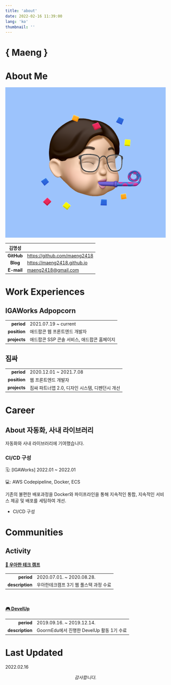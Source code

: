 ```yaml
---
title: 'about'
date: 2022-02-16 11:39:00
lang: 'ko'
thumbnail: ''
---
```


<h1 class='title'>{ Maeng }</h1>

<h1>
  <span class='highlight'>About Me</span>
</h1>

<div class="about-me">

![](./profile.png)

| **김명성** |                                |
| :--------: | ------------------------------ |
| **GitHub** | <https://github.com/maeng2418> |
|  **Blog**  | <https://maeng2418.github.io>  |
| **E-mail** | maeng2418@gmail.com            |

</div>

<h1>
<span class='highlight'>Work Experiences</span>
</h1>

<h2 class='no-border'>IGAWorks Adpopcorn </h2>

|              |                                             |
| -----------: | ------------------------------------------- |
|   **period** | 2021.07.19 ~ current                        |
| **position** | 애드팝콘 웹 프론트엔드 개발자               |
| **projects** | 애드팝콘 SSP 콘솔 서비스, 애드팝콘 홈페이지 |

<h2 class='no-border'>짐싸 </h2>

|              |                                                 |
| -----------: | ----------------------------------------------- |
|   **period** | 2020.12.01 ~ 2021.7.08                          |
| **position** | 웹 프론트엔드 개발자                            |
| **projects** | 짐싸 파트너앱 2.0, 디자인 시스템, 디펜던시 개선 |

<h1>
<span class='highlight'>Career</span>
</h1>

## About 자동화, 사내 라이브러리

자동화와 사내 라이브러리에 기여했습니다.

### CI/CD 구성

🗓: [IGAWorks] 2022.01 ~ 2022.01

💻: AWS Codepipeline, Docker, ECS

기존의 불편한 배포과정을 Docker와 파이프라인을 통해 지속적인 통합, 지속적인 서비스 제공 및 배포를 세팅하여 개선.

- CI/CD 구성

<h1>
<span class='highlight'>Communities</span>
</h1>

## Activity

#### [🛵 우아한 테크 캠프](https://github.com/woowa-techcamp-2020)

|                 |                                        |
| --------------: | -------------------------------------- |
|      **period** | 2020.07.01. ~ 2020.08.28.              |
| **description** | 우아한테크캠프 3기 웹 풀스택 과정 수료 |

<br/>

#### [🎮 DevelUp](https://edu.goorm.io/develup)

|                 |                                           |
| --------------: | ----------------------------------------- |
|      **period** | 2019.09.16. ~ 2019.12.14.                 |
| **description** | GoormEdu에서 진행한 DevelUp 활동 1기 수료 |

<h1>
<span class='highlight'>Last Updated</span>
</h1>

2022.02.16

<div align="center" class="final">

_감사합니다._

</div>
